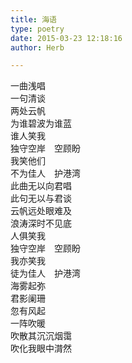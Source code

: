 ```yaml
---  
title: 海语  
type: poetry  
date: 2015-03-23 12:18:16  
author: Herb  

---  
```

一曲浅唱  
一句清谈  
两处云帆  
为谁碧波为谁蓝  
谁人笑我  
独守空岸　空顾盼  
我笑他们  
不为佳人　护港湾    
此曲无以向君唱  
此句无以与君谈  
云帆远处眼难及  
浪涛深时不见底  
人俱笑我  
独守空岸　空顾盼  
我亦笑我  
徒为佳人　护港湾    
海雾起弥  
君影阑珊  
忽有风起  
一阵吹暖  
吹散其沉沉烟霭  
吹化我眼中潸然